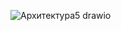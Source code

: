 ![Архитектура5 drawio](https://github.com/user-attachments/assets/153f8de3-5da8-4497-bf5c-c928e196466e)
